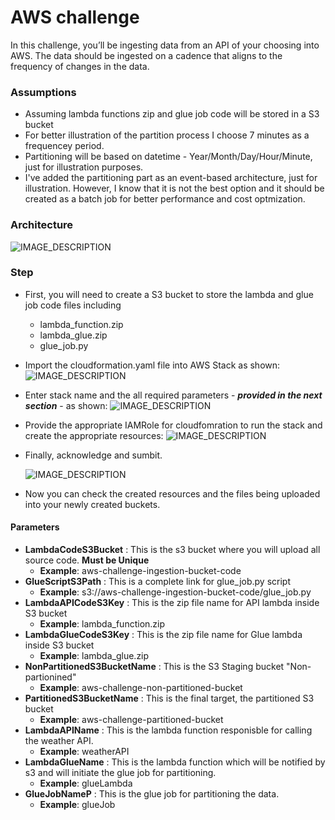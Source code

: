 # AWS challenge
  
In this challenge, you’ll be ingesting data from an API of your choosing into AWS. The data should be ingested on a cadence that aligns to the frequency of changes in the data.    

### Assumptions
- Assuming lambda functions zip and glue job code will  be stored in a S3 bucket
- For better illustration of the partition process I choose 7 minutes as a frequencey period.
- Partitioning will be based on datetime - Year/Month/Day/Hour/Minute, just for illustration purposes.
- I've added the partitioning part as an event-based architecture, just for illustration. However, I know that it is not the best option and it should be created as a batch job for better performance and cost optmization.

### Architecture

  ![IMAGE_DESCRIPTION](https://images-for-aws-challenge.s3.amazonaws.com/design.png)
  
### Step 
- First, you will need to create a S3 bucket to store the lambda and glue job code files including
    - lambda_function.zip
    - lambda_glue.zip
    - glue_job.py
- Import the cloudformation.yaml file into AWS Stack as shown:
  ![IMAGE_DESCRIPTION](https://images-for-aws-challenge.s3.amazonaws.com/1.png)
- Enter stack name and the all required parameters - ***provided in the next section*** - as shown: 
  ![IMAGE_DESCRIPTION](https://images-for-aws-challenge.s3.amazonaws.com/2.png)
- Provide the appropriate IAMRole for cloudfomration to run the stack and create the appropriate resources:
  ![IMAGE_DESCRIPTION](https://images-for-aws-challenge.s3.amazonaws.com/3.png)
- Finally, acknowledge and sumbit.
  
  ![IMAGE_DESCRIPTION](https://images-for-aws-challenge.s3.amazonaws.com/4.png)
- Now you can check the created resources and the files being uploaded into your newly created buckets.  
     
  
#### Parameters 

- **LambdaCodeS3Bucket** : This is the s3 bucket where you will upload all source code. **Must be Unique**
    - **Example**: aws-challenge-ingestion-bucket-code
- **GlueScriptS3Path** : This is a complete link for glue_job.py script
    - **Example**:   s3://aws-challenge-ingestion-bucket-code/glue_job.py
- **LambdaAPICodeS3Key** : This is the zip file name for API lambda inside S3 bucket
  -  **Example**: lambda_function.zip
- **LambdaGlueCodeS3Key** : This is the zip file name for Glue lambda inside S3 bucket
  -  **Example**: lambda_glue.zip
- **NonPartitionedS3BucketName** : This is the S3 Staging bucket "Non-partionined"
  -  **Example**: aws-challenge-non-partitioned-bucket
- **PartitionedS3BucketName** : This is the final target, the partitioned S3 bucket
  - **Example**: aws-challenge-partitioned-bucket
- **LambdaAPIName** : This is the lambda function responisble for calling the weather API.
  - **Example**: weatherAPI
- **LambdaGlueName** : This is the lambda function which will be notified by s3 and will initiate the glue job for partitioning.
  - **Example**: glueLambda
- **GlueJobNameP** : This is the glue job for partitioning the data.
  - **Example**: glueJob

